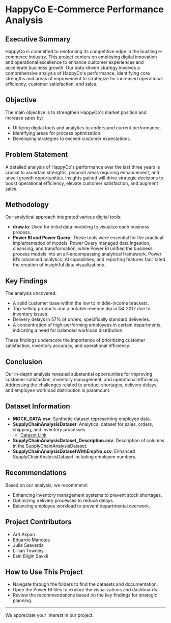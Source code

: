 # HappyCo E-Commerce Performance Analysis

## Executive Summary

HappyCo is committed to reinforcing its competitive edge in the bustling e-commerce industry. This project centers on employing digital innovation and operational excellence to enhance customer experiences and accelerate business growth. Our data-driven strategy involves a comprehensive analysis of HappyCo's performance, identifying core strengths and areas of improvement to strategize for increased operational efficiency, customer satisfaction, and sales.

## Objective

The main objective is to strengthen HappyCo's market position and increase sales by:

- Utilizing digital tools and analytics to understand current performance.
- Identifying areas for process optimization.
- Developing strategies to exceed customer expectations.

## Problem Statement

A detailed analysis of HappyCo's performance over the last three years is crucial to ascertain strengths, pinpoint areas requiring enhancement, and unveil growth opportunities. Insights gained will drive strategic decisions to boost operational efficiency, elevate customer satisfaction, and augment sales.

## Methodology

Our analytical approach integrated various digital tools:

- **draw.io**: Used for initial data modeling to visualize each business process.
- **Power BI and Power Query**: These tools were essential for the practical implementation of models. Power Query managed data ingestion, cleansing, and transformation, while Power BI unified the business process models into an all-encompassing analytical framework. Power BI’s advanced analytics, AI capabilities, and reporting features facilitated the creation of insightful data visualizations.

## Key Findings

The analysis uncovered:

- A solid customer base within the low to middle-income brackets.
- Top-selling products and a notable revenue dip in Q4 2017 due to inventory issues.
- Delivery delays in 57% of orders, specifically standard deliveries.
- A concentration of high-performing employees in certain departments, indicating a need for balanced workload distribution.

These findings underscore the importance of prioritizing customer satisfaction, inventory accuracy, and operational efficiency.

## Conclusion

Our in-depth analysis revealed substantial opportunities for improving customer satisfaction, inventory management, and operational efficiency. Addressing the challenges related to product shortages, delivery delays, and employee workload distribution is paramount.

## Dataset Information

- **MOCK_DATA.csv**: Synthetic dataset representing employee data.
- **SupplyChainAnalysisDataset**: Analytical dataset for sales, orders, shipping, and inventory processes.
  - [Dataset Link](https://www.kaggle.com/datasets/shashwatwork/dataco-smart-supply-chain-for-big-data-analysis)
- **SupplyChainAnalysisDataset_Description.csv**: Description of columns in the SupplyChainAnalysisDataset.
- **SupplyChainAnalysisDatasetWithEmpNo.csv**: Enhanced SupplyChainAnalysisDataset including employee numbers.

## Recommendations

Based on our analysis, we recommend:

- Enhancing inventory management systems to prevent stock shortages.
- Optimizing delivery processes to reduce delays.
- Balancing employee workload to prevent departmental overwork.

## Project Contributors

- Arit Akpan
- Eduardo Manotas
- Julia Saaverda
- Lillian Townley
- Esin Bilgin Savkli


## How to Use This Project

- Navigate through the folders to find the datasets and documentation.
- Open the Power BI files to explore the visualizations and dashboards.
- Review the recommendations based on the key findings for strategic planning.

---

We appreciate your interest in our project.

